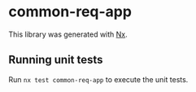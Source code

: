 # common-req-app

This library was generated with [Nx](https://nx.dev).

## Running unit tests

Run `nx test common-req-app` to execute the unit tests.
